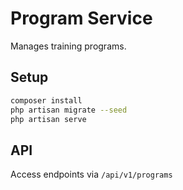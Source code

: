 # Program Service

Manages training programs.

## Setup
```bash
composer install
php artisan migrate --seed
php artisan serve
```

## API
Access endpoints via `/api/v1/programs` 